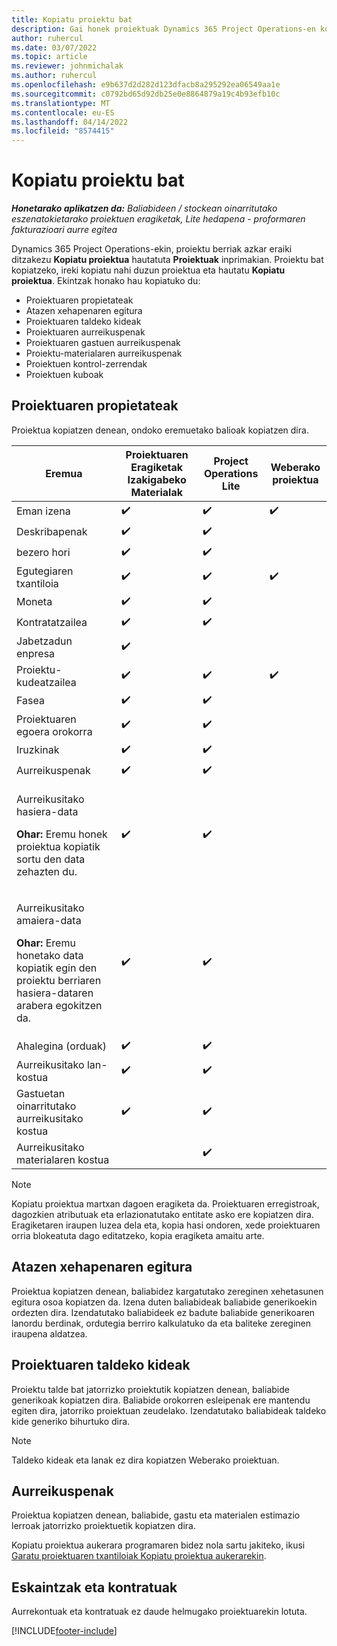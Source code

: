 ```yaml
---
title: Kopiatu proiektu bat
description: Gai honek proiektuak Dynamics 365 Project Operations-en kopiatzeari buruzko informazioa ematen du.
author: ruhercul
ms.date: 03/07/2022
ms.topic: article
ms.reviewer: johnmichalak
ms.author: ruhercul
ms.openlocfilehash: e9b637d2d282d123dfacb8a295292ea06549aa1e
ms.sourcegitcommit: c0792bd65d92db25e0e8864879a19c4b93efb10c
ms.translationtype: MT
ms.contentlocale: eu-ES
ms.lasthandoff: 04/14/2022
ms.locfileid: "8574415"
---
```

# <a name="copy-a-project"></a>Kopiatu proiektu bat

_**Honetarako aplikatzen da:** Baliabideen / stockean oinarritutako eszenatokietarako proiektuen eragiketak, Lite hedapena - proformaren fakturazioari aurre egitea_

Dynamics 365 Project Operations-ekin, proiektu berriak azkar eraiki ditzakezu **Kopiatu proiektua** hautatuta **Proiektuak** inprimakian. Proiektu bat kopiatzeko, ireki kopiatu nahi duzun proiektua eta hautatu **Kopiatu proiektua**. Ekintzak honako hau kopiatuko du:

- Proiektuaren propietateak 
- Atazen xehapenaren egitura
- Proiektuaren taldeko kideak
- Proiektuaren aurreikuspenak
- Proiektuaren gastuen aurreikuspenak
- Proiektu-materialaren aurreikuspenak
- Proiektuen kontrol-zerrendak
- Proiektuen kuboak

## <a name="project-properties"></a>Proiektuaren propietateak

Proiektua kopiatzen denean, ondoko eremuetako balioak kopiatzen dira.

| Eremua | Proiektuaren Eragiketak Izakigabeko Materialak | Project Operations Lite | Weberako proiektua |
|-------|------------------------------------------|-------------------------|---------------------|
| Eman izena | :heavy_check_mark: | :heavy_check_mark: | :heavy_check_mark: |
| Deskribapenak | :heavy_check_mark: | :heavy_check_mark: | |
| bezero hori | :heavy_check_mark: | :heavy_check_mark: | |
| Egutegiaren txantiloia | :heavy_check_mark: | :heavy_check_mark: | :heavy_check_mark: |
| Moneta | :heavy_check_mark: | :heavy_check_mark: | |
| Kontratatzailea | :heavy_check_mark: | :heavy_check_mark: | |
| Jabetzadun enpresa | :heavy_check_mark: | | |
| Proiektu-kudeatzailea | :heavy_check_mark: | :heavy_check_mark: | :heavy_check_mark: |
| Fasea | :heavy_check_mark: | :heavy_check_mark: | |
| Proiektuaren egoera orokorra | :heavy_check_mark: | :heavy_check_mark: | |
| Iruzkinak | :heavy_check_mark: | :heavy_check_mark: | |
| Aurreikuspenak | :heavy_check_mark: | :heavy_check_mark: | |
| <p>Aurreikusitako hasiera-data</p><p><strong>Ohar:</strong> Eremu honek proiektua kopiatik sortu den data zehazten du. | :heavy_check_mark: | :heavy_check_mark: | |
| <p>Aurreikusitako amaiera-data</p><p><strong>Ohar:</strong> Eremu honetako data kopiatik egin den proiektu berriaren hasiera-dataren arabera egokitzen da.</p> | :heavy_check_mark: | :heavy_check_mark: | |
| Ahalegina (orduak) | :heavy_check_mark: | :heavy_check_mark: | |
| Aurreikusitako lan-kostua | :heavy_check_mark: | :heavy_check_mark: | |
| Gastuetan oinarritutako aurreikusitako kostua | :heavy_check_mark: | :heavy_check_mark: | |
| Aurreikusitako materialaren kostua | | :heavy_check_mark: | |

> [!NOTE]
> Kopiatu proiektua martxan dagoen eragiketa da. Proiektuaren erregistroak, dagozkien atributuak eta erlazionatutako entitate asko ere kopiatzen dira. Eragiketaren iraupen luzea dela eta, kopia hasi ondoren, xede proiektuaren orria blokeatuta dago editatzeko, kopia eragiketa amaitu arte.

## <a name="work-breakdown-structure"></a>Atazen xehapenaren egitura

Proiektua kopiatzen denean, baliabidez kargatutako zereginen xehetasunen egitura osoa kopiatzen da. Izena duten baliabideak baliabide generikoekin ordezten dira. Izendatutako baliabideek ez badute baliabide generikoaren lanordu berdinak, ordutegia berriro kalkulatuko da eta baliteke zereginen iraupena aldatzea.

## <a name="project-team-members"></a>Proiektuaren taldeko kideak

Proiektu talde bat jatorrizko proiektutik kopiatzen denean, baliabide generikoak kopiatzen dira. Baliabide orokorren esleipenak ere mantendu egiten dira, jatorriko proiektuan zeudelako. Izendatutako baliabideak taldeko kide generiko bihurtuko dira.

> [!NOTE]
> Taldeko kideak eta lanak ez dira kopiatzen Weberako proiektuan.

## <a name="estimates"></a>Aurreikuspenak

Proiektua kopiatzen denean, baliabide, gastu eta materialen estimazio lerroak jatorrizko proiektuetik kopiatzen dira. 

Kopiatu proiektua aukerara programaren bidez nola sartu jakiteko, ikusi [Garatu proiektuaren txantiloiak Kopiatu proiektua aukerarekin](dev-copy-project.md).

## <a name="quotes-and-contracts"></a>Eskaintzak eta kontratuak

Aurrekontuak eta kontratuak ez daude helmugako proiektuarekin lotuta.

[!INCLUDE[footer-include](../includes/footer-banner.md)]
